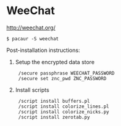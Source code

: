 # WeeChat

http://weechat.org/

	$ pacaur -S weechat

Post-installation instructions:

1. Setup the encrypted data store

		/secure passphrase WEECHAT_PASSWORD
		/secure set znc_pwd ZNC_PASSWORD

2. Install scripts

		/script install buffers.pl
		/script install colorize_lines.pl
		/script install colorize_nicks.py
		/script install zerotab.py
